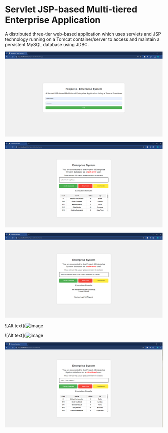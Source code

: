 # Servlet JSP-based Multi-tiered Enterprise Application
A distributed three-tier web-based application which uses servlets and JSP technology running on a Tomcat container/server to access and maintain a persistent MySQL database using JDBC.

![](https://github.com/EthanC43850/Servlet-JSP-based-Multi-tiered-Enterprise-Application/blob/main/Screen%20Shots/Picture1.png?raw=true)

![](https://github.com/EthanC43850/Servlet-JSP-based-Multi-tiered-Enterprise-Application/blob/main/Screen%20Shots/picture2.PNG?raw=true)

![](https://github.com/EthanC43850/Servlet-JSP-based-Multi-tiered-Enterprise-Application/blob/main/Screen%20Shots/picture3.PNG?raw=true)

![Alt text](![image](https://github.com/EthanC43850/Servlet-JSP-based-Multi-tiered-Enterprise-Application/assets/70659338/587e45ba-669d-4b84-88d2-5711cf759bf2)

![Alt text](![image](https://github.com/EthanC43850/Servlet-JSP-based-Multi-tiered-Enterprise-Application/assets/70659338/51b79b84-9e1e-4c3f-8405-8cc130246971)

![Alt text](https://github.com/EthanC43850/Servlet-JSP-based-Multi-tiered-Enterprise-Application/blob/main/Screen%20Shots/picture4-3.PNG?raw=true)



